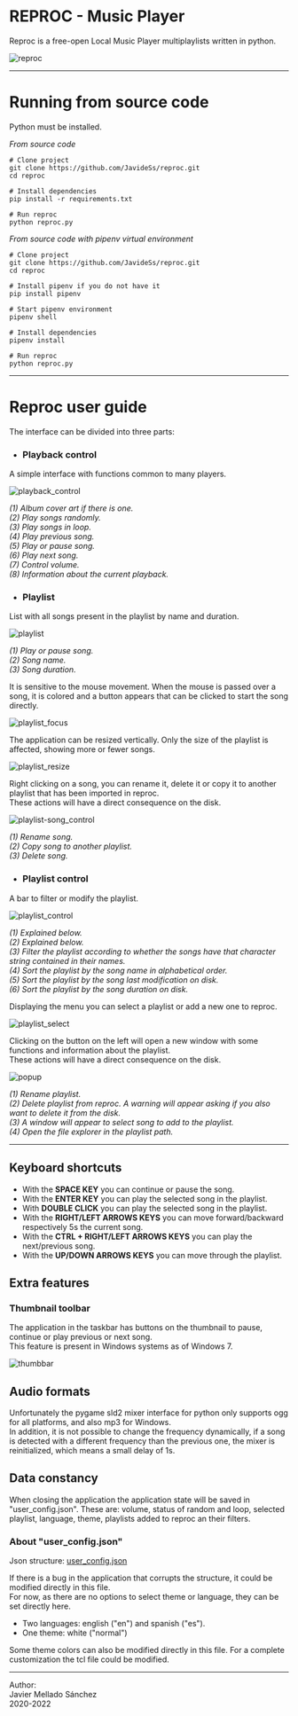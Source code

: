 # REPROC - Music Player
Reproc is a free-open Local Music Player multiplaylists written in python.

![reproc](images/reproc.jpg "App interface")

---

# Running from source code
Python must be installed.

*From source code*
```
# Clone project
git clone https://github.com/JavideSs/reproc.git
cd reproc

# Install dependencies
pip install -r requirements.txt

# Run reproc
python reproc.py
```

*From source code with pipenv virtual environment*
```
# Clone project
git clone https://github.com/JavideSs/reproc.git
cd reproc

# Install pipenv if you do not have it
pip install pipenv

# Start pipenv environment
pipenv shell

# Install dependencies
pipenv install

# Run reproc
python reproc.py
```

---

# Reproc user guide
The interface can be divided into three parts:

- ### Playback control
A simple interface with functions common to many players.

![playback_control](images/playback_control.jpg "Playback control")

*(1) Album cover art if there is one.  
(2) Play songs randomly.  
(3) Play songs in loop.  
(4) Play previous song.  
(5) Play or pause song.  
(6) Play next song.  
(7) Control volume.  
(8) Information about the current playback.*

- ### Playlist
List with all songs present in the playlist by name and duration.

![playlist](images/playlist.jpg "Playlist")

*(1) Play or pause song.  
(2) Song name.  
(3) Song duration.*

It is sensitive to the mouse movement. When the mouse is passed over a song, it is colored and a button appears that can be clicked to start the song directly.

![playlist_focus](images/playlist_focus.gif "Playlist focus")

The application can be resized vertically.
Only the size of the playlist is affected, showing more or fewer songs.

![playlist_resize](images/playlist_resize.gif "Playlist resize")

Right clicking on a song, you can rename it, delete it or copy it to another playlist that has been imported in reproc.  
These actions will have a direct consequence on the disk.

![playlist-song_control](images/playlist-song_control.jpg "Playlist-Song control")

*(1) Rename song.  
(2) Copy song to another playlist.  
(3) Delete song.*

- ### Playlist control
A bar to filter or modify the playlist.

![playlist_control](images/playlist_control.jpg "Playlist control")

*(1) Explained below.  
(2) Explained below.  
(3) Filter the playlist according to whether the songs have that character string contained in their names.  
(4) Sort the playlist by the song name in alphabetical order.  
(5) Sort the playlist by the song last modification on disk.  
(6) Sort the playlist by the song duration on disk.*

Displaying the menu you can select a playlist or add a new one to reproc.

![playlist_select](images/playlist_select.gif "Playlist select")

Clicking on the button on the left will open a new window with some functions and information about the playlist.  
These actions will have a direct consequence on the disk.

![popup](images/popup.jpg "Popup")

*(1) Rename playlist.  
(2) Delete playlist from reproc. A warning will appear asking if you also want to delete it from the disk.  
(3) A window will appear to select song to add to the playlist.  
(4) Open the file explorer in the playlist path.*

---

## Keyboard shortcuts
- With the **SPACE KEY** you can continue or pause the song.
- With the **ENTER KEY** you can play the selected song in the playlist.
- With **DOUBLE CLICK** you can play the selected song in the playlist.
- With the **RIGHT/LEFT ARROWS KEYS** you can move forward/backward respectively 5s the current song.
- With the **CTRL + RIGHT/LEFT ARROWS KEYS** you can play the next/previous song.
- With the **UP/DOWN ARROWS KEYS** you can move through the playlist.

## Extra features

### Thumbnail toolbar
The application in the taskbar has buttons on the thumbnail to pause, continue or play previous or next song.  
This feature is present in Windows systems as of Windows 7.

![thumbbar](images/thumbbar.jpg "ThumbBar")

## Audio formats
Unfortunately the pygame sld2 mixer interface for python only supports ogg for all platforms, and also mp3 for Windows.  
In addition, it is not possible to change the frequency dynamically, if a song is detected with a different frequency than the previous one, the mixer is reinitialized, which means a small delay of 1s.

## Data constancy
When closing the application the application state will be saved in "user_config.json".
These are: volume, status of random and loop, selected playlist, language, theme, playlists added to reproc an their filters.

### About "user_config.json"
Json structure:
[user_config.json](../data/user_config.json)

If there is a bug in the application that corrupts the structure, it could be modified directly in this file.  
For now, as there are no options to select theme or language, they can be set directly here.
- Two languages: english ("en") and spanish ("es").
- One theme: white ("normal")

Some theme colors can also be modified directly in this file. For a complete customization the tcl file could be modified.

---

Author:  
Javier Mellado Sánchez  
2020-2022